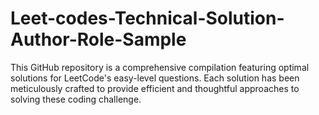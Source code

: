 # Leet-codes-Technical-Solution-Author-Role-Sample
This GitHub repository is a comprehensive compilation featuring optimal solutions for LeetCode's easy-level questions. 
Each solution has been meticulously crafted to provide efficient and thoughtful approaches to solving these coding challenge.
